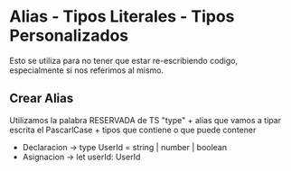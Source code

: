 # Alias - Tipos Literales - Tipos Personalizados

Esto se utiliza para no tener que estar re-escribiendo codigo, especialmente si nos referimos al mismo.

## Crear Alias

Utilizamos la palabra RESERVADA de TS "type" + alias que vamos a tipar escrita el PascarlCase + tipos que contiene o que puede contener

* Declaracion ->  type UserId = string | number | boolean
* Asignacion -> let userId: UserId

